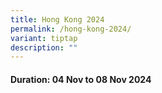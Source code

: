 ```yaml
---
title: Hong Kong 2024
permalink: /hong-kong-2024/
variant: tiptap
description: ""
---
```

<h4>Duration: 04 Nov to 08 Nov 2024</h4>
<p></p>
